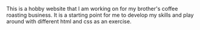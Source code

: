 This is a hobby website that I am working on for my brother's coffee roasting business. It is a starting point for me to develop my skills and play around with different html and css as an exercise.  
